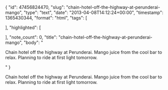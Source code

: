{
  "id": 47456824470,
  "slug": "chain-hotel-off-the-highway-at-perunderai-mango",
  "type": "text",
  "date": "2013-04-08T14:12:24+00:00",
  "timestamp": 1365430344,
  "format": "html",
  "tags": [

  ],
  "highlighted": [

  ],
  "note_count": 0,
  "title": "chain-hotel-off-the-highway-at-perunderai-mango",
  "body": "<p>Chain hotel off the highway at Perunderai. Mango juice from the cool bar to relax. Planning to ride at first light tomorrow.</p>"
}

<p>Chain hotel off the highway at Perunderai. Mango juice from the cool bar to relax. Planning to ride at first light tomorrow.</p>